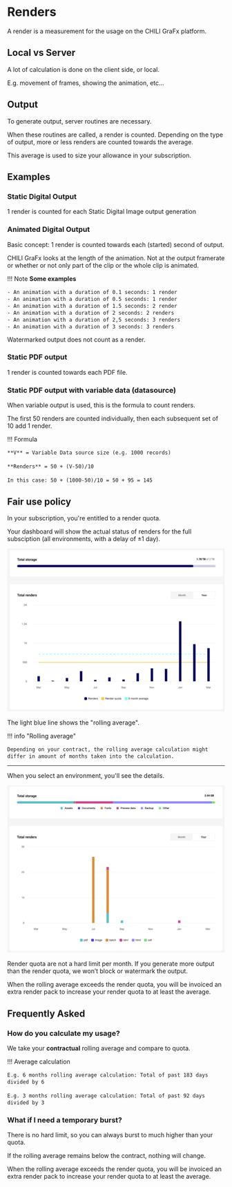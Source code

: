 # Renders

A render is a measurement for the usage on the CHILI GraFx platform.

## Local vs Server

A lot of calculation is done on the client side, or local.

E.g. movement of frames, showing the animation, etc...

## Output

To generate output, server routines are necessary.

When these routines are called, a render is counted. Depending on the type of output, more or less renders are counted towards the average.

This average is used to size your allowance in your subscription.

## Examples

### Static Digital Output

1 render is counted for each Static Digital Image output generation

### Animated Digital Output

Basic concept: 1 render is counted towards each (started) second of output.

CHILI GraFx looks at the length of the animation. Not at the output framerate or whether or not only part of the clip or the whole clip is animated.

!!! Note
	**Some examples**
	
	- An animation with a duration of 0.1 seconds: 1 render
	- An animation with a duration of 0.5 seconds: 1 render
	- An animation with a duration of 1.5 seconds: 2 render
	- An animation with a duration of 2 seconds: 2 renders
	- An animation with a duration of 2,5 seconds: 3 renders
	- An animation with a duration of 3 seconds: 3 renders

Watermarked output does not count as a render.

### Static PDF output

1 render is counted towards each PDF file.

### Static PDF output with variable data (datasource)

When variable output is used, this is the formula to count renders.

The first 50 renders are counted individually, then each subsequent set of 10 add 1 render.

!!! Formula

	**V** = Variable Data source size (e.g. 1000 records)

	**Renders** = 50 + (V-50)/10

	In this case: 50 + (1000-50)/10 = 50 + 95 = 145

## Fair use policy

In your subscription, you're entitled to a render quota.

Your dashboard will show the actual status of renders for the full subsciption (all environments, with a delay of ±1 day).

![screenshot-full](renders01.png)

The light blue line shows the "rolling average".

!!! info "Rolling average"

    Depending on your contract, the rolling average calculation might differ in amount of months taken into the calculation.

---

When you select an environment, you'll see the details.

![screenshot-full](renders02.png)


Render quota are not a hard limit per month. If you generate more output than the render quota, we won’t block or watermark the output.

When the rolling average exceeds the render quota, you will be invoiced an extra render pack to increase your render quota to at least the average.
	
## Frequently Asked

### How do you calculate my usage?

We take your **contractual** rolling average and compare to quota.

!!! Average calculation

	E.g. 6 months rolling average calculation: Total of past 183 days divided by 6
	
	E.g. 3 months rolling average calculation: Total of past 92 days divided by 3

### What if I need a temporary burst?

There is no hard limit, so you can always burst to much higher than your quota.

If the rolling average remains below the contract, nothing will change. 

When the rolling average exceeds the render quota, you will be invoiced an extra render pack to increase your render quota to at least the average.